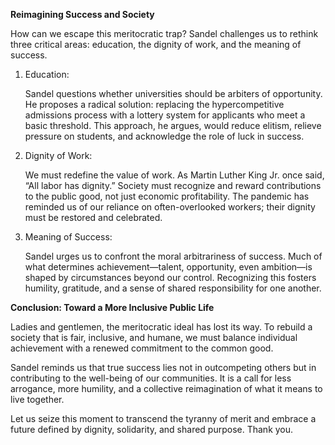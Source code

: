 **Reimagining Success and Society**

How can we escape this meritocratic trap? Sandel challenges us to rethink three critical areas: education, the dignity of work, and the meaning of success.

1. Education:

   Sandel questions whether universities should be arbiters of opportunity. He proposes a radical solution: replacing the hypercompetitive admissions process with a lottery system for applicants who meet a basic threshold. This approach, he argues, would reduce elitism, relieve pressure on students, and acknowledge the role of luck in success.

2. Dignity of Work:

   We must redefine the value of work. As Martin Luther King Jr. once said, “All labor has dignity.” Society must recognize and reward contributions to the public good, not just economic profitability. The pandemic has reminded us of our reliance on often-overlooked workers; their dignity must be restored and celebrated.

3. Meaning of Success:

   Sandel urges us to confront the moral arbitrariness of success. Much of what determines achievement—talent, opportunity, even ambition—is shaped by circumstances beyond our control. Recognizing this fosters humility, gratitude, and a sense of shared responsibility for one another.

**Conclusion: Toward a More Inclusive Public Life**

Ladies and gentlemen, the meritocratic ideal has lost its way. To rebuild a society that is fair, inclusive, and humane, we must balance individual achievement with a renewed commitment to the common good.

Sandel reminds us that true success lies not in outcompeting others but in contributing to the well-being of our communities. It is a call for less arrogance, more humility, and a collective reimagination of what it means to live together.

Let us seize this moment to transcend the tyranny of merit and embrace a future defined by dignity, solidarity, and shared purpose. Thank you.